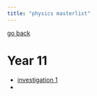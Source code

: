 ```yaml
---
title: "physics masterlist"
---
```

[go back](notes/notes.md)

# Year 11
- [investigation 1](notes/AE/physics/INVESTIGATION1.md)
- 